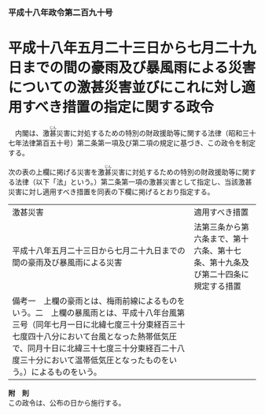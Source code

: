 ### 平成十八年政令第二百九十号  
# 平成十八年五月二十三日から七月二十九日までの間の豪雨及び暴風雨による災害についての激甚災害並びにこれに対し適用すべき措置の指定に関する政令  
　内閣は、激<ruby>甚<rt>じん</rt></ruby>災害に対処するための特別の財政援助等に関する法律（昭和三十七年法律第百五十号）第二条第一項及び第二項の規定に基づき、この政令を制定する。  
  
次の表の上欄に掲げる災害を激<ruby>甚<rt>じん</rt></ruby>災害に対処するための特別の財政援助等に関する法律（以下「法」という。）第二条第一項の激甚災害として指定し、当該激甚災害に対し適用すべき措置を同表の下欄に掲げるとおり指定する。  

|||  
| --- | --- |  
|激甚災害|適用すべき措置|  
|平成十八年五月二十三日から七月二十九日までの間の豪雨及び暴風雨による災害|法第三条から第六条まで、第十六条、第十七条、第十九条及び第二十四条に規定する措置|  
|備考一　上欄の豪雨とは、梅雨前線によるものをいう。二　上欄の暴風雨とは、平成十八年台風第三号（同年七月一日に北緯七度三十分東経百三十七度四十八分において台風となった熱帯低気圧で、同月十日に北緯三十七度三十分東経百二十八度三十分において温帯低気圧となったものをいう。）によるものをいう。|  
  
  
**附　則**  
この政令は、公布の日から施行する。  
  
